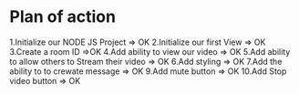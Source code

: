 # Plan of action

1.Initialize our NODE JS Project => OK
2.Initialize our first View => OK
3.Create a room ID =>OK
4.Add ability to view our video => OK
5.Add ability to allow others to Stream their video => OK
6.Add styling => OK
7.Add the ability to to crewate message => OK
9.Add mute button => OK
10.Add Stop video button => OK 

